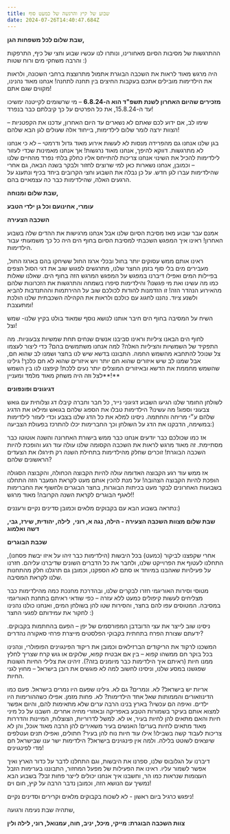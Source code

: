 ```yaml
---
title: שבוע של קיץ והרגשה של כמעט סוף
date: 2024-07-26T14:40:47.684Z
---
```

**שבת שלום לכל משפחות הגן,**

ההתרגשות של מסיבות הסיום מאחורינו, ונותרו לנו עכשיו שבוע וחצי של כיף, התרפקות והרבה משחקי מים ורוח שטות :)

היה מרגש מאוד לראות את השכבה הבוגרת אתמול מתרוצצת ברחבי השכונה, ולראות את הילדימות מובילים אתכם בעקבות החיצים בין תחנה לתחנה! אנחנו מאוד נהנינו, מקווים שגם אתם!

**מזכירים שהיום האחרון לשנת תשפ"ד הוא ה-6.8.24** – מי שרשומים לקייטנה ימשיכו עד ה-15.8.24, את כל הפרטים על כך קיבלתם כבר בנפרד!

שימו לב, אם ידוע לכם שאתם לא נשארים עד היום האחרון, עדכנו את הקפטניות – הצוות ירצה לומר שלום לילדימות, בייחוד אלה שעולים לגן הבא שלהם!

בגן שלנו אנחנו גם מהפרידה מנסות לא לעשות אירוע מאוד גדול ודרמטי – לא כי אנחנו לא מתרגשות. דווקא להיפך, אנחנו מאוד נרגשות! אך אנחנו מאמינות שכדי לעזור לילדימות להכיל את השינוי אנחנו צריכות להתייחס אליו כחלק בלתי נפרד מהחיים שלנו – וכמובן, אנחנו נשארות כאן למי שרוצים לחזור ולבקר בשנה הבאה, גם אחרי שהילדימות עברו לגן חדש. על כן נבלה את השבוע וחצי הקרובים ביחד בכיף ונתענג על הרגעים האלה, שהילדימות כבר כה עצמאיים בהם.

**שבת שלום ומנוחה,**

**עומרי, אחינועם וכל גן ילדי הטבע**

**השכבה הצעירה**

אמנם עבר שבוע מאז מסיבת הסיום שלנו אבל אנחנו מרגישות את ההדים שלה בשבוע האחרון! ראינו איך המפגש השכבתי למסיבת הסיום בחוף הים היה כל כך משמעותי עבור הילדימות.

ראינו אותם ממש עסוקים יותר בחול ובכלי ארגז החול ששיחקו בהם בארגז החול, מעבירים מים בלי סוף בזמן החצר שלנו, מתרגשים לפגוש שוב את דגי הסול הצפים בפיילות המים ואפילו דיברנו במפגש על המפגש המרגש הזה בחוף הים. שאלנו שאלות כמו מה עשינו ואת מי פגשנו? והילדימות סיפרו בשמחה והתרגשות את הזכרונות שלהם מהאירוע הנהדר הזה! זו הזדמנות להודות לכולכם שוב על ההירתמות וההתנדבות להביא ולשנע ציוד. נהננו לחגוג עם כולכם ולראות את הקהילה השכבתית שלנו הולכת ומתעצבת!

השיח על המסיבה בחוף הים חיבר אותנו לנושא נוסף שמאוד בולט בקיץ שלנו- שמש וצל!

לחוף הים הבאנו ציליות וראינו סביבנו אנשים שנחים תחת שמשיות צבעוניות. מה התפקיד של השמשיות והציליות האלה? למה אנחנו משתמשים בהם? כדי ליצור לעצמו צל שנוכל להתחבא מהשמש החמה. התבוננו בדשא שיש לנו בחצר ושמנו לב שהוא חם, אבל שמנו לב שיש איזורים שהוא חם יותר ויש איזורים שהוא לא חם כלכך! גילינו שהשמש מחממת את הדשא ובאיזורים המוצלים יותר נעים ללכת! קיפצנו לנו בין השמש לצל וזה היה משחק מאוד מלמד ומעניין**!**

**דגיגונים ופונפונים**

לשולחן החומר שלנו הגיעו השבוע דגיגוני נייר, כל חבר וחברה קיבלו דג וצלוחית עם גואש צבעוני וספוג! מה עשינו? הילדימות טבלו את הספוג שלהם בגואש ומילאו את הדגיג שלהם ע״י מריחה והחתמה. ניסינו למלא את כל הדג שלנו בצבע וכדי לעזור לילדימות במשימה, הדבקנו את הדג על השולחן וכך החברימות יכלו להתרכז בפעולת הצביעה:)

אז כמו שכולכם כבר יודעים אנחנו כבר ממש בישורת האחרונה והשנה אוטוטו כבר מסתיימת. זה מאוד מרגש לראות את השכבה הקסומה שלנו עולה עוד רגע והופכת להיות השכבה הבוגרת! זוכרים שחלק מהילדימות בתחילת השנה רק תירגלו את הצעדים הראשונים שלהם? 

אז ממש עוד רגע הקבוצה האדומה עולה להיות הקבוצה הכחולה, והקבוצה הסגולה הופכת להיות הקבוצה הצהובה! על מנת להכין אותם מעט לקראת המעבר הזה התחלנו בשבועות האחרונים לבקר מעט בכיתות הבוגרות, בחצר הבוגרים ולחשוף את החברימות לאגף הבוגרים לקראת השנה הקרובה! מאוד מרגש!!

נתראה בשבוע הבא עם בקבוקים מלאים וכמובן סדינים נקיים ורעננים:)

**שבת שלום מצוות השכבה הצעירה - הילה, נגה א, רוני,  לילה, יהודית, שירז, גבי, דשה ואלמוג**

**שכבת הבוגרים**

אחרי שקפצנו לביקור (כמעט) בכל היבשות (הילדימות כבר זיהו על איזו יבשת פסחנו), התחלנו לעטוף את הפרוייקט שלנו, ולחבר את כל הדברים השונים שדיברנו עליהם. חזרנו על פעילויות שאהבנו במיוחד או סתם לא הספקנו, וכמובן גם תרגלנו חלק מהתחנות שלנו לקראת המסיבה.

מטוסי וסירות האוריגמי חזרו לבקרים שלנו, ובהדרכת מחנכת כמה מהילדימות כבר מצליחים לעשות קיפולים כמעט ללא עזרה – כפי שודאי ראיתם בתחנת האוריגמי במסיבה. המטוסים עפו להם בחצר, והסירות שטו להן בשולחן המים, ואנחנו כולנו נהנינו לחקור את עמידותם לפגעי החצר :)

ניסינו שוב לייצר את עצי הדובדבן המפורסמים של יפן – הפעם בהחתמות בקבוקים. ידעתם שצורת הפרח בתחתית בקבוקי הפלסטים מייצרת פרחי סאקורה נהדרים?

המשכנו לרקוד את הריקודים הברזילאים וכמובן את ריקוד הפינגוינים הפופולרי, ונהנינו בכל בוקר חם ממשהו קפוא – בין אם אבטיח קפוא, שלוקים או גוש קרח שצריך לחלץ ממנו חיות (ראיתם איך הילדימות כבר מיומנים בזה?). זיהינו את צלילי החיות השונות שפגשנו במסע שלנו, וניסינו לחשוב למה לא פוגשים את רובן בישראל – מחוץ לגני החיות.

אריות יש בישראל? לא. ונמרים? גם לא. גילינו שפעם היו נמרים בישראל. פעם כמו הדינוזאורים והממותות שאל אחד הילדימות? לא. פחות מזמן. אפילו כשההורימות היו ילדים. ואיפה הם עכשיו? בארץ בנינו הרבה ערים שלא מתאימות להם, והיום אפשר למצוא אותם בעיקר בשמורות הטבע באפריקה ובאזורי מחיה אחרים. חשבנו על כל מיני חיות והאם מתאים להן לחיות בעיר, או לא. למשל לדרוריות, הצוצלות, המיינות והדררות מאוד מתאים לחיות בערים! האנשים בעיר משאירים להן הרבה מאוד אוכל, והן לא צריכות לעבוד קשה בשבילו! אילו עוד חיות נוח להן בעיר? חתולים, ואפילו תנים ועטלפים שיוצאים לשוטט בלילה. ולמה אין פינגוינים בישראל? הילדימות ישר ענו שבישראל חם מדי לפינגוינים!

דיברנו על הגלובוס שלנו, ספרנו את היבשות, וגם התחלנו לדבר על כדור הארץ ואיך אפשר לשמור עליו. ראינו את הפעילות של מפעל המחזור, התבוננו בערימות הזבל העצומות שנראות כמו הר, וחשבנו איך אנחנו יכולים לייצר פחות זבל? בשבוע הבא נמשיך עם הנושא הזה, וכמובן נדבר הרבה על קיץ, חום וים!

ניפגש כרגיל ביום ראשון - לא לשכוח בקבוקים מלאים וקרירים וסדינים נקיים!

שתהיה שבת נעימה ורגועה,

**צוות השכבה הבוגרת: מייקי, מיכל, יניב, חוה, עמנואל, רוני, לילה ולין**